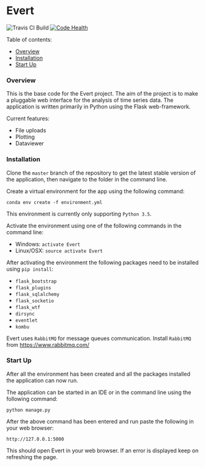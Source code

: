 # Evert
![Travis CI Build](https://travis-ci.org/TiaanPeens/evertbase.svg?branch=evertdevelop "Travis CI Build")
[![Code Health](https://landscape.io/github/evert-platform/evertbase/master/landscape.svg?style=flat)](https://landscape.io/github/evert-platform/evertbase/master)

Table of contents:
* [Overview](https://github.com/TiaanPeens/evertbase/new/Readme-prelim?readme=1#overview)
* [Installation](https://github.com/TiaanPeens/evertbase/new/Readme-prelim?readme=1#installation)
* [Start Up](https://github.com/TiaanPeens/evertbase/new/Readme-prelim?readme=1#start-up)

### Overview
This is the base code for the Evert project. The aim of the project is to make a
pluggable web interface for the analysis of time series data.
The application is written primarily in Python using the Flask web-framework.

Current features:
* File uploads
* Plotting
* Dataviewer


### Installation
Clone the `master` branch of the repository to get the latest stable version of the application, then navigate to the folder in the command line.


Create a virtual environment for the app using the following command:

`conda env create -f environment.yml `

This environment is currently only supporting `Python 3.5`.

Activate the environment using one of the following commands in the command line:
* Windows: `activate Evert`
* Linux/OSX: `source activate Evert`

After activating the environment the following packages need to be installed using `pip install`:
* `flask_bootstrap`
* `flask_plugins`
* `flask_sqlalchemy`
* `flask_socketio`
* `flask_wtf`
* `dirsync`
* `eventlet`
* `kombu`

Evert uses `RabbitMQ` for message queues communication. Install `RabbitMQ` from https://www.rabbitmq.com/

### Start Up 

After all the environment has been created and all the packages installed the application can now run.

The application can be started in an IDE or in the command line using the following command:

`python manage.py`

After the above command has been entered and run paste the following in your web browser:

`http://127.0.0.1:5000`

This should open Evert in your web browser. If an error is displayed keep on refreshing the page.

